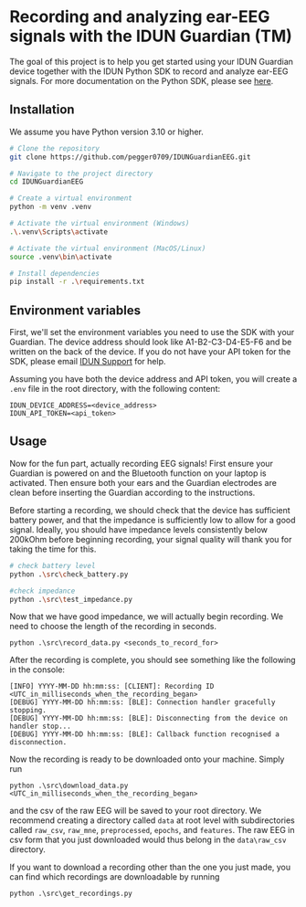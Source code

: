 # Recording and analyzing ear-EEG signals with the IDUN Guardian (TM)

The goal of this project is to help you get started using your IDUN Guardian device together with the IDUN Python SDK to record and analyze ear-EEG signals. For more documentation on the Python SDK, please see [here](https://sdk-docs.idunguardian.com/index.html).

## Installation

We assume you have Python version 3.10 or higher.

```bash
# Clone the repository
git clone https://github.com/pegger0709/IDUNGuardianEEG.git

# Navigate to the project directory
cd IDUNGuardianEEG

# Create a virtual environment 
python -m venv .venv

# Activate the virtual environment (Windows)
.\.venv\Scripts\activate

# Activate the virtual environment (MacOS/Linux)
source .venv\bin\activate

# Install dependencies
pip install -r .\requirements.txt
```

## Environment variables
First, we'll set the environment variables you need to use the SDK with your Guardian. The device address should look like A1-B2-C3-D4-E5-F6 and be written on the back of the device. If you do not have your API token for the SDK, please email [IDUN Support](mailto:support@iduntechnologies.com) for help.

Assuming you have both the device address and API token, you will create a `.env` file in the root directory, with the following content:

```
IDUN_DEVICE_ADDRESS=<device_address>
IDUN_API_TOKEN=<api_token>
```

## Usage 
Now for the fun part, actually recording EEG signals! First ensure your Guardian is powered on and the Bluetooth function on your laptop is activated. Then ensure both your ears and the Guardian electrodes are clean before inserting the Guardian according to the instructions.

Before starting a recording, we should check that the device has sufficient battery power, and that the impedance is sufficiently low to allow for a good signal. Ideally, you should have impedance levels consistently below 200kOhm before beginning recording, your signal quality will thank you for taking the time for this.

```bash
# check battery level
python .\src\check_battery.py

#check impedance
python .\src\test_impedance.py
```
Now that we have good impedance, we will actually begin recording. We need to choose the length of the recording in seconds.

```
python .\src\record_data.py <seconds_to_record_for>
```
After the recording is complete, you should see something like the following in the console:
```
[INFO] YYYY-MM-DD hh:mm:ss: [CLIENT]: Recording ID <UTC_in_milliseconds_when_the_recording_began>
[DEBUG] YYYY-MM-DD hh:mm:ss: [BLE]: Connection handler gracefully stopping.
[DEBUG] YYYY-MM-DD hh:mm:ss: [BLE]: Disconnecting from the device on handler stop...
[DEBUG] YYYY-MM-DD hh:mm:ss: [BLE]: Callback function recognised a disconnection.
```
Now the recording is ready to be downloaded onto your machine. Simply run

```
python .\src\download_data.py <UTC_in_milliseconds_when_the_recording_began>
```
and the csv of the raw EEG will be saved to your root directory. We recommend creating a directory called `data` at root level with subdirectories called `raw_csv`, `raw_mne`, `preprocessed`, `epochs`, and `features`. The raw EEG in csv form that you just downloaded would thus belong in the `data\raw_csv` directory.

If you want to download a recording other than the one you just made, you can find which recordings are downloadable by running
```
python .\src\get_recordings.py
```

